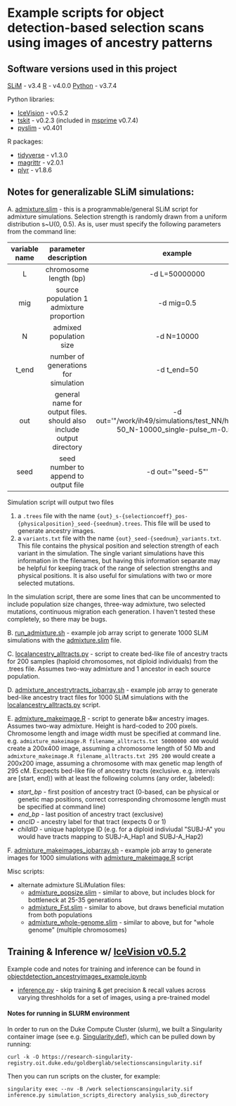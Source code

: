 # Example scripts for object detection-based selection scans using images of ancestry patterns

## Software versions used in this project
[SLiM](https://messerlab.org/slim/) - v3.4
[R](https://cran.r-project.org/) - v4.0.0
[Python](https://www.python.org/) - v3.7.4

Python libraries:
* [IceVision](https://airctic.com/0.5.2/) - v0.5.2
* [tskit](https://tskit.dev/tskit/docs/stable/introduction.html) - v0.2.3 (included in [msprime](https://tskit.dev/msprime/docs/stable/intro.html) v0.7.4)
* [pyslim](https://tskit.dev/pyslim/docs/latest/introduction.html) - v0.401

R packages:
* [tidyverse](https://www.tidyverse.org/) - v1.3.0
* [magrittr](https://cran.r-project.org/web/packages/magrittr/vignettes/magrittr.html) - v2.0.1
* [plyr](https://www.rdocumentation.org/packages/plyr/versions/1.8.6) - v1.8.6 

## Notes for generalizable SLiM simulations:

A. [admixture.slim](./admixture.slim) - this is a programmable/general SLiM script for admixture simulations. Selection strength is randomly drawn from a uniform distribution s~U(0, 0.5). As is, user must specify the following parameters from the command line:

<table>
    <thead>
        <tr>
            <th align="center">variable name</th>
            <th align="center">parameter description</th>
            <th align="center">example</th>
        </tr>
    </thead>
    <tbody>
        <tr>
            <td rowspan=1 align="center">L</td>
            <td rowspan=1 align="center">chromosome length (bp)</td>
            <td rowspan=1 align="center">-d L=50000000</td>
        </tr>
        <tr>
            <td rowspan=1 align="center">mig</td>
            <td rowspan=1 align="center">source population 1 admixture proportion</td>
            <td rowspan=1 align="center">-d mig=0.5</td>
        </tr>
        <tr>
            <td rowspan=1 align="center">N</td>
            <td rowspan=1 align="center">admixed population size</td>
            <td rowspan=1 align="center">-d N=10000</td>
        </tr>
        <tr>
            <td rowspan=1 align="center">t_end</td>
            <td rowspan=1 align="center">number of generations for simulation</td>
            <td rowspan=1 align="center">-d t_end=50</td>
        </tr>
        <tr>
            <td rowspan=1 align="center">out</td>
            <td rowspan=1 align="center">general name for output files. should also include output directory</td>
            <td rowspan=1 align="center">-d out='"/work/ih49/simulations/test_NN/human_L-50_N-10000_single-pulse_m-0.5"'</td>
        </tr>
        <tr>
            <td rowspan=1 align="center">seed</td>
            <td rowspan=1 align="center">seed number to append to output file</td>
            <td rowspan=1 align="center">-d out='"seed-5"'</td>
        </tr>        
    </tbody>
</table>

Simulation script will output two files
1. a `.trees` file with the name `{out}_s-{selectioncoeff}_pos-{physicalposition}_seed-{seednum}.trees`. This file will be used to generate ancestry images.
2. a `variants.txt` file with the name `{out}_seed-{seednum}_variants.txt`. This file contains the physical position and selection strength of each variant in the simulation. The single variant simulations have this information in the filenames, but having this information separate may be helpful for keeping track of the range of selection strengths and physical positions. It is also useful for simulations with two or more selected mutations.

In the simulation script, there are some lines that can be uncommented to include population size changes, three-way admixture, two selected mutations, continuous migration each generation. I haven't tested these completely, so there may be bugs.

B. [run_admixture.sh](./run_admixture.sh) - example job array script to generate 1000 SLiM simulations with the [admixture.slim](./admixture.slim) file.

C. [localancestry_alltracts.py](./localancestry_alltracts.py) - script to create bed-like file of ancestry tracts for 200 samples (haploid chromosomes, not diploid individuals) from the .trees file. Assumes two-way admixture and 1 ancestor in each source population.

D. [admixture_ancestrytracts_jobarray.sh](./admixture_ancestrytracts_jobarray.sh) - example job array to generate bed-like ancestry tract files for 1000 SLiM simulations with the [localancestry_alltracts.py](./localancestry_alltracts.py) script.

E. [admixture_makeimage.R](./admixture_makeimage.R) - script to generate b&w ancestry images. Assumes two-way admixture. Height is hard-coded to 200 pixels. Chromosome length and image width must be specified at command line. e.g. `admixture_makeimage.R filename_alltracts.txt 50000000 400` would create a 200x400 image, assuming a chromosome length of 50 Mb and `admixture_makeimage.R filename_alltracts.txt 295 200` would create a 200x200 image, assuming a chromosome with max genetic map length of 295 cM. Excpects bed-like file of ancestry tracts (exclusive. e.g. intervals are \[start, end)) with at least the following columns (any order, labeled):
   * *start_bp* - first position of ancestry tract (0-based, can be physical or genetic map positions, correct corresponding chromosome length must be specified at command line)
   * *end_bp* - last position of ancestry tract (exclusive)
   * *ancID* - ancestry label for that tract (expects 0 or 1)
   * *childID* - unique haplotype ID (e.g. for a diploid indiviudal "SUBJ-A" you would have tracts mapping to SUBJ-A_Hap1 and SUBJ-A_Hap2)

F. [admixture_makeimages_jobarray.sh](./admixture_makeimages_jobarray.sh) - example job array to generate images for 1000 simulations with [admixture_makeimage.R](./admixture_makeimage.R) script

Misc scripts:

* alternate admixture SLiMulation files:
  * [admixture_popsize.slim](./admixture_popsize.slim) - similar to above, but includes block for bottleneck at 25-35 generations
  * [admixture_Fst.slim](./admixture_Fst.slim) - similar to above, but draws beneficial mutation from both populations
  * [admixture_whole-genome.slim](./admixture_whole-genome.slim) - similar to above, but for "whole genome" (multiple chromosomes)


## Training & Inference w/ [IceVision v0.5.2](https://airctic.com/0.5.2/)

Example code and notes for training and inference can be found in [objectdetection_ancestryimages_example.ipynb](./objectdetection_ancestryimages_example.ipynb)

* [inference.py](./inference.py) - skip training & get precision & recall values across varying threshholds for a set of images, using a pre-trained model

#### Notes for running in SLURM environment

In order to run on the Duke Compute Cluster (slurm), we built a Singularity container image (see e.g. [Singularity.def](./Singularity.def)), which can be pulled down by running:

```curl -k -O https://research-singularity-registry.oit.duke.edu/goldberglab/selectionscansingularity.sif```

Then you can run scripts on the cluster, for example:

```singularity exec --nv -B /work selectionscansingularity.sif inference.py simulation_scripts_directory analysis_sub_directory```
